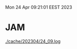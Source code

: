 Mon 24 Apr 09:21:01 EEST 2023
# JAM
<a href='./cache/202304/24_09.log'>./cache/202304/24_09.log</a>

